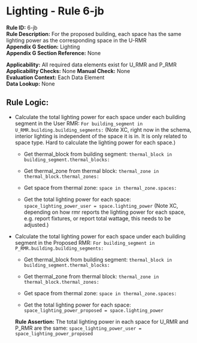 
# Lighting - Rule 6-jb

**Rule ID:** 6-jb  
**Rule Description:** For the proposed building, each space has the same lighting power as the corresponding space in the U-RMR  
**Appendix G Section:** Lighting  
**Appendix G Section Reference:** None

**Applicability:** All required data elements exist for U_RMR and P_RMR  
**Applicability Checks:** None
**Manual Check:** None  
**Evaluation Context:** Each Data Element  
**Data Lookup:** None  
## Rule Logic: 

- Calculate the total lighting power for each space under each building segment in the User RMR: ```For building_segment in U_RMR.building.building_segments:``` (Note XC, right now in the schema, interior lighting is independent of the space it is in. It is only related to space type. Hard to calculate the lighting power for each space.)

  - Get thermal_block from building segment: ```thermal_block in building_segment.thermal_blocks:```

  - Get thermal_zone from thermal block: ```thermal_zone in thermal_block.thermal_zones:```

  - Get space from thermal zone: ```space in thermal_zone.spaces:```

  - Get the total lighting power for each space: ```space_lighting_power_user = space.lighting_power``` (Note XC, depending on how rmr reports the lighting power for each space, e.g. report fixtures, or report total wattage, this needs to be adjusted.)

- Calculate the total lighting power for each space under each building segment in the Proposed RMR: ```For building_segment in P_RMR.building.building_segments:```

  - Get thermal_block from building segment: ```thermal_block in building_segment.thermal_blocks:```

  - Get thermal_zone from thermal block: ```thermal_zone in thermal_block.thermal_zones:```

  - Get space from thermal zone: ```space in thermal_zone.spaces:```

  - Get the total lighting power for each space: ```space_lighting_power_proposed = space.lighting_power```

  **Rule Assertion:** The total lighting power in each space for U_RMR and P_RMR are the same: ```space_lighting_power_user = space_lighting_power_proposed```
